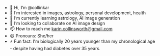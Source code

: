 - 👋 Hi, I’m @collinkar
- 👀 I’m interested in images, astrology, personal development, health
- 🌱 I’m currently learning astrology, AI image generation
- 💞️ I’m looking to collaborate on AI image design
- 📫 How to reach me karin.collinsworth@gmail.com
- 😄 Pronouns: She/her
- ⚡ Fun fact: I'm biologically 20 years younger than my chronological age - despite having had diabetes over 35 years.

<!---
collinkar/collinkar is a ✨ special ✨ repository because its `README.md` (this file) appears on your GitHub profile.
You can click the Preview link to take a look at your changes.
--->
